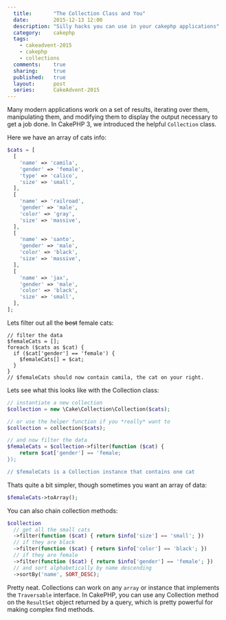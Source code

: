 ```yaml
---
  title:       "The Collection Class and You"
  date:        2015-12-13 12:00
  description: "Silly hacks you can use in your cakephp applications"
  category:    cakephp
  tags:
    - cakeadvent-2015
    - cakephp
    - collections
  comments:    true
  sharing:     true
  published:   true
  layout:      post
  series:      CakeAdvent-2015
---
```


Many modern applications work on a set of results, iterating over them, manipulating them, and modifying them to display the output necessary to get a job done. In CakePHP 3, we introduced the helpful `Collection` class.

Here we have an array of cats info:

```php
$cats = [
  [
    'name' => 'camila',
    'gender' => 'female',
    'type' => 'calico',
    'size' => 'small',
  ],
  [
    'name' => 'railroad',
    'gender' => 'male',
    'color' => 'gray',
    'size' => 'massive',
  ],
  [
    'name' => 'santo',
    'gender' => 'male',
    'color' => 'black',
    'size' => 'massive',
  ],
  [
    'name' => 'jax',
    'gender' => 'male',
    'color' => 'black',
    'size' => 'small',
  ],
];
```

Lets filter out all the ~~best~~ female cats:

```
// filter the data
$femaleCats = [];
foreach ($cats as $cat) {
  if ($cat['gender'] == 'female') {
    $femaleCats[] = $cat;
  }
}
// $femaleCats should now contain camila, the cat on your right.
```

Lets see what this looks like with the Collection class:

```php
// instantiate a new collection
$collection = new \Cake\Collection\Collection($cats);

// or use the helper function if you *really* want to
$collection = collection($cats);

// and now filter the data
$femaleCats = $collection->filter(function ($cat) {
    return $cat['gender'] == 'female;
});

// $femaleCats is a Collection instance that contains one cat
```

Thats quite a bit simpler, though sometimes you want an array of data:

```php
$femaleCats->toArray();
```

You can also chain collection methods:

```php
$collection
  // get all the small cats
  ->filter(function ($cat) { return $info['size'] == 'small'; })
  // if they are black
  ->filter(function ($cat) { return $info['color'] == 'black'; })
  // if they are female
  ->filter(function ($cat) { return $info['gender'] == 'female'; })
  // and sort alphabetically by name descending
  ->sortBy('name', SORT_DESC);
```

Pretty neat. Collections can work on any `array` or instance that implements the `Traversable` interface. In CakePHP, you can use any Collection method on the `ResultSet` object returned by a query, which is pretty powerful for making complex find methods.
